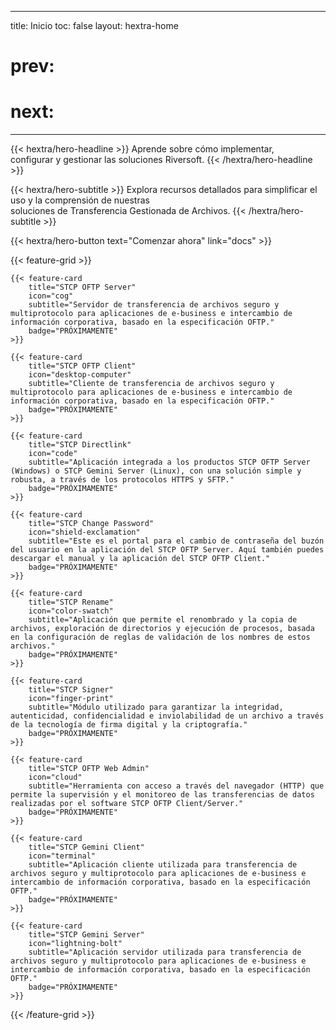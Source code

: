 
---
title: Inicio
toc: false
layout: hextra-home
# prev:
# next:
---

<!-- {{< hextra/hero-badge >}}
  <div class="w-2 h-2 rounded-full bg-primary-400"></div>
  <span>Free, open badgeurce</span>
  {{< icon name="arrow-circle-right" attributes="height=14" >}}
{{< /hextra/hero-badge >}} -->

<div class="mt-6 mb-6 mx-auto text-center">

{{< hextra/hero-headline >}}
  Aprende sobre cómo implementar, &nbsp;<br class="sm:block hidden" />configurar y gestionar las soluciones Riversoft.
{{< /hextra/hero-headline >}}
</div>

<div class="mb-12 mx-auto text-center">

{{< hextra/hero-subtitle >}}
  Explora recursos detallados para simplificar el uso y la comprensión de nuestras &nbsp;<br class="sm:block hidden" />soluciones de Transferencia Gestionada de Archivos.
{{< /hextra/hero-subtitle >}}
</div>

<div class="mb-6 mx-auto text-center">
{{< hextra/hero-button text="Comenzar ahora" link="docs" >}}
</div>

<div class="mt-6"></div>

{{< feature-grid >}}

    {{< feature-card
        title="STCP OFTP Server"
        icon="cog"
        subtitle="Servidor de transferencia de archivos seguro y multiprotocolo para aplicaciones de e-business e intercambio de información corporativa, basado en la especificación OFTP."
        badge="PRÓXIMAMENTE"
    >}}

    {{< feature-card
        title="STCP OFTP Client"
        icon="desktop-computer"
        subtitle="Cliente de transferencia de archivos seguro y multiprotocolo para aplicaciones de e-business e intercambio de información corporativa, basado en la especificación OFTP."
        badge="PRÓXIMAMENTE"
    >}}

    {{< feature-card
        title="STCP Directlink"
        icon="code"
        subtitle="Aplicación integrada a los productos STCP OFTP Server (Windows) o STCP Gemini Server (Linux), con una solución simple y robusta, a través de los protocolos HTTPS y SFTP."
        badge="PRÓXIMAMENTE"
    >}}

    {{< feature-card
        title="STCP Change Password"
        icon="shield-exclamation"
        subtitle="Este es el portal para el cambio de contraseña del buzón del usuario en la aplicación del STCP OFTP Server. Aquí también puedes descargar el manual y la aplicación del STCP OFTP Client."
        badge="PRÓXIMAMENTE"
    >}}

    {{< feature-card
        title="STCP Rename"
        icon="color-swatch"
        subtitle="Aplicación que permite el renombrado y la copia de archivos, exploración de directorios y ejecución de procesos, basada en la configuración de reglas de validación de los nombres de estos archivos."
        badge="PRÓXIMAMENTE"
    >}}

    {{< feature-card
        title="STCP Signer"
        icon="finger-print"
        subtitle="Módulo utilizado para garantizar la integridad, autenticidad, confidencialidad e inviolabilidad de un archivo a través de la tecnología de firma digital y la criptografía."
        badge="PRÓXIMAMENTE"
    >}}

    {{< feature-card
        title="STCP OFTP Web Admin"
        icon="cloud"
        subtitle="Herramienta con acceso a través del navegador (HTTP) que permite la supervisión y el monitoreo de las transferencias de datos realizadas por el software STCP OFTP Client/Server."
        badge="PRÓXIMAMENTE"
    >}}

    {{< feature-card
        title="STCP Gemini Client"
        icon="terminal"
        subtitle="Aplicación cliente utilizada para transferencia de archivos seguro y multiprotocolo para aplicaciones de e-business e intercambio de información corporativa, basado en la especificación OFTP."
        badge="PRÓXIMAMENTE"
    >}}

    {{< feature-card
        title="STCP Gemini Server"
        icon="lightning-bolt"
        subtitle="Aplicación servidor utilizada para transferencia de archivos seguro y multiprotocolo para aplicaciones de e-business e intercambio de información corporativa, basado en la especificación OFTP."
        badge="PRÓXIMAMENTE"
    >}}

{{< /feature-grid >}}
